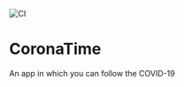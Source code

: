 ![CI](https://github.com/henrikhorbovyi/CoronaTime/workflows/CI/badge.svg)

# CoronaTime
An app in which you can follow the COVID-19

